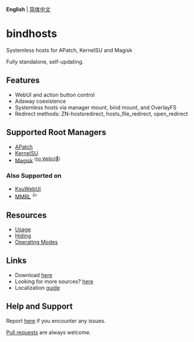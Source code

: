 **English** | [简体中文](https://github.com/bindhosts/bindhosts/blob/master/README_zh-CN.md)

# bindhosts

Systemless hosts for APatch, KernelSU and Magisk

Fully standalone, self-updating.

## Features
- WebUI and action button control
- Adaway coexistence 
- Systemless hosts via manager mount, bind mount, and OverlayFS
- Redirect methods: ZN-hostsredirect, hosts_file_redirect, open_redirect

## Supported Root Managers
- [APatch](https://github.com/bmax121/APatch) 
- [KernelSU](https://github.com/tiann/KernelSU)
- [Magisk](https://github.com/topjohnwu/Magisk)  <sup>([no WebUI](https://github.com/topjohnwu/Magisk/issues/8609#event-15568590949)👀)</sup>

### Also Supported on
- [KsuWebUI](https://github.com/5ec1cff/KsuWebUIStandalone)
- [MMRL](https://github.com/DerGoogler/MMRL)   <sup>👍</sup>

## Resources
- [Usage](Documentation/usage.md)
- [Hiding](Documentation/hiding.md)
- [Operating Modes](Documentation/modes.md)

## Links
- Download [here](https://github.com/bindhosts/bindhosts/releases)
- Looking for more sources? [here](Documentation/sources.md)
- Localization [guide](Documentation/localize.md)

## Help and Support
Report [here](https://github.com/bindhosts/bindhosts/issues) if you encounter any issues.

[Pull requests](https://github.com/bindhosts/bindhosts/pulls) are always welcome.


